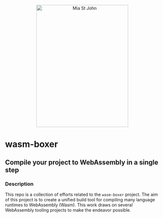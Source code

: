 <p align="center">
  <p align="center">
    <a href="https://rails.spinup.dev" target="_blank">
      <img src="https://user-images.githubusercontent.com/20820229/164059786-8d082b44-59d6-431a-adf4-993116c8d492.png" alt="Mia St John" width="300"             height="400">
    </a>
  </p>
</p>

# wasm-boxer

## Compile your project to WebAssembly in a single step

### Description

This repo is a collection of efforts related to the `wasm-boxer` project. The aim of this project is to create a unified build tool for compiling many language runtimes to WebAssembly (Wasm). This work draws on several WebAssembly tooling projects to make the endeavor possible.
